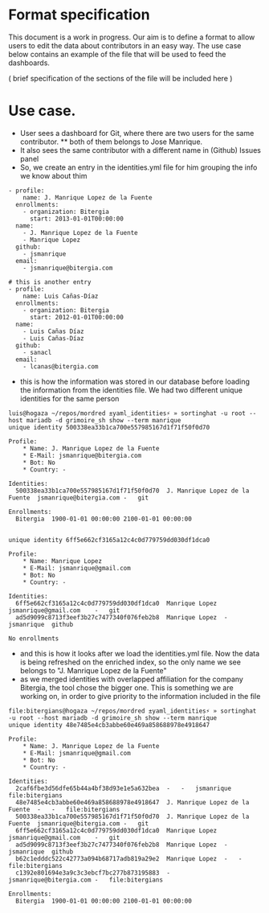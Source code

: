 # Format specification

This document is a work in progress. Our aim is to define a format to allow users to edit the data about contributors in an easy way. The use case below contains an example of the file that will be used to feed the dashboards.

( brief specification of the sections of the file will be included here ) 

# Use case.


* User sees a dashboard for Git, where there are two users for the same contributor.
** both of them belongs to Jose Manrique.
* It also sees the same contributor with a different name in (Github) Issues panel
* So, we create an entry in the identities.yml file for him grouping the info we know about thim

```
- profile:
    name: J. Manrique Lopez de la Fuente
  enrollments:
    - organization: Bitergia
      start: 2013-01-01T00:00:00
  name:
    - J. Manrique Lopez de la Fuente
    - Manrique Lopez
  github:
    - jsmanrique
  email:
    - jsmanrique@bitergia.com

# this is another entry
- profile:
    name: Luis Cañas-Díaz
  enrollments:
    - organization: Bitergia
      start: 2012-01-01T00:00:00
  name:
    - Luis Cañas Díaz
    - Luis Cañas-Díaz
  github:
    - sanacl
  email:
    - lcanas@bitergia.com
```

* this is how the information was stored in our database before loading the information from the identities file. We had two different unique identities for the same person

```
luis@hogaza ~/repos/mordred ±yaml_identities⚡ » sortinghat -u root --host mariadb -d grimoire_sh show --term manrique
unique identity 500338ea33b1ca700e557985167d1f71f50f0d70

Profile:
    * Name: J. Manrique Lopez de la Fuente
    * E-Mail: jsmanrique@bitergia.com
    * Bot: No
    * Country: -

Identities:
  500338ea33b1ca700e557985167d1f71f50f0d70	J. Manrique Lopez de la Fuente	jsmanrique@bitergia.com	-	git

Enrollments:
  Bitergia	1900-01-01 00:00:00	2100-01-01 00:00:00


unique identity 6ff5e662cf3165a12c4c0d779759dd030df1dca0

Profile:
    * Name: Manrique Lopez
    * E-Mail: jsmanrique@gmail.com
    * Bot: No
    * Country: -

Identities:
  6ff5e662cf3165a12c4c0d779759dd030df1dca0	Manrique Lopez	jsmanrique@gmail.com	-	git
  ad5d9099c8713f3eef3b27c7477340f076feb2b8	Manrique Lopez	-	jsmanrique	github

No enrollments
```
* and this is how it looks after we load the identities.yml file. Now the data is being refreshed on the enriched index, so the only name we see belongs to "J. Manrique Lopez de la Fuente"
* as we merged identities with overlapped affiliation for the company Bitergia, the tool chose the bigger one. This is something we are working on, in order to give priority to the information included in the file

```
file:bitergians@hogaza ~/repos/mordred ±yaml_identities⚡ » sortinghat -u root --host mariadb -d grimoire_sh show --term manrique
unique identity 48e7485e4cb3abbe60e469a858688978e4918647

Profile:
    * Name: J. Manrique Lopez de la Fuente
    * E-Mail: jsmanrique@gmail.com
    * Bot: No
    * Country: -

Identities:
  2caf6fbe3d56dfe65b44a4bf38d93e1e5a632bea	-	-	jsmanrique	file:bitergians
  48e7485e4cb3abbe60e469a858688978e4918647	J. Manrique Lopez de la Fuente	-	-	file:bitergians
  500338ea33b1ca700e557985167d1f71f50f0d70	J. Manrique Lopez de la Fuente	jsmanrique@bitergia.com	-	git
  6ff5e662cf3165a12c4c0d779759dd030df1dca0	Manrique Lopez	jsmanrique@gmail.com	-	git
  ad5d9099c8713f3eef3b27c7477340f076feb2b8	Manrique Lopez	-	jsmanrique	github
  b62c1edddc522c42773a094b68717adb819a29e2	Manrique Lopez	-	-	file:bitergians
  c1392e801694e3a9c3c3ebcf7bc277b873195883	-	jsmanrique@bitergia.com	-	file:bitergians

Enrollments:
  Bitergia	1900-01-01 00:00:00	2100-01-01 00:00:00

```
